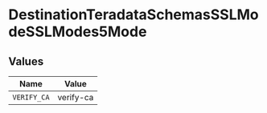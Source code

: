 # DestinationTeradataSchemasSSLModeSSLModes5Mode


## Values

| Name        | Value       |
| ----------- | ----------- |
| `VERIFY_CA` | verify-ca   |